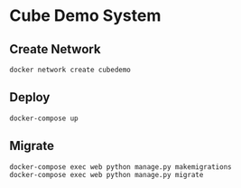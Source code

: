 # Cube Demo System

## Create Network

    docker network create cubedemo

## Deploy

    docker-compose up

## Migrate

    docker-compose exec web python manage.py makemigrations
    docker-compose exec web python manage.py migrate

